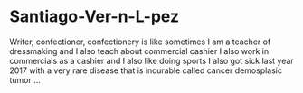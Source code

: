 # Santiago-Ver-n-L-pez
Writer, confectioner, confectionery is like sometimes I am a teacher of dressmaking and I also teach about commercial cashier I also work in commercials as a cashier and I also like doing sports I also got sick last year 2017 with a very rare disease that is incurable called cancer demosplasic tumor ...
